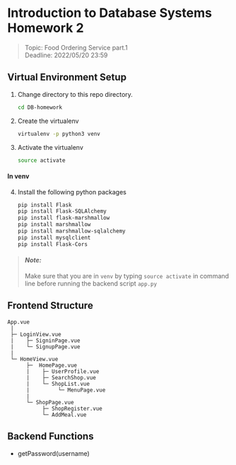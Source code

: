# Introduction to Database Systems Homework 2

> Topic: Food Ordering Service part.1 <br>
> Deadline: 2022/05/20 23:59

## Virtual Environment Setup

1. Change directory to this repo directory. 
    ```zsh
    cd DB-homework
    ```
    
2. Create the virtualenv
    ```zsh
    virtualenv -p python3 venv
    ```
    
3. Activate the virtualenv
    ```zsh
    source activate
    ```

#### In venv
4. Install the following python packages
    ```zsh
    pip install Flask
    pip install Flask-SQLAlchemy
    pip install flask-marshmallow
    pip install marshmallow
    pip install marshmallow-sqlalchemy
    pip install mysqlclient
    pip install Flask-Cors
    ```
    
> #### _Note:_ <br>
> Make sure that you are in `venv` by typing `source activate` in command line before running the backend script `app.py`

## Frontend Structure

```
App.vue
 |
 ├─ LoginView.vue
 |    ├─ SigninPage.vue
 |    └─ SignupPage.vue
 |
 └─ HomeView.vue
      ├─  HomePage.vue
      |    ├─ UserProfile.vue
      |    ├─ SearchShop.vue
      |    └─ ShopList.vue
      |         └─ MenuPage.vue
      |
      └─ ShopPage.vue
           ├─ ShopRegister.vue
           └─ AddMeal.vue
```

## Backend Functions

- getPassword(username)
